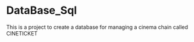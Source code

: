 # DataBase_Sql
This is a project to create a database for managing a cinema chain called CINETICKET
